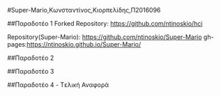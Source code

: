 #Super-Mario,Κωνσταντίνος,Κιορπελίδης,Π2016096

##Παραδοτέο 1 
Forked Repository: https://github.com/ntinoskio/hci

Repository(Super-Mario): https://github.com/ntinoskio/Super-Mario
gh-pages:https://ntinoskio.github.io/Super-Mario/

##Παραδοτέο 2


##Παραδοτέο 3

##Παραδοτέο 4 - Tελική Αναφορά
